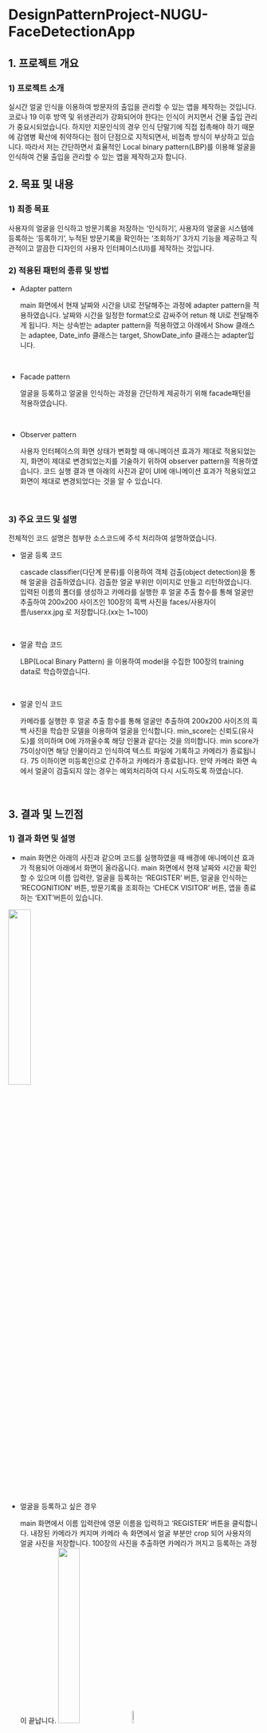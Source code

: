 # DesignPatternProject-NUGU-FaceDetectionApp
## 1. 프로젝트 개요

### 1) 프로젝트 소개

 실시간 얼굴 인식을 이용하여 방문자의 출입을 관리할 수 있는 앱을 제작하는 것입니다. 코로나 19 이후 방역 및 위생관리가 강화되어야 한다는 인식이 커지면서 건물 출입 관리가 중요시되었습니다. 하지만 지문인식의 경우 인식 단말기에 직접 접촉해야 하기 때문에 감염병 확산에 취약하다는 점이 단점으로 지적되면서, 비접촉 방식이 부상하고 있습니다. 따라서 저는 간단하면서 효율적인 Local binary pattern(LBP)를 이용해 얼굴을 인식하여 건물 출입을 관리할 수 있는 앱을 제작하고자 합니다.

## 2. 목표 및 내용

### 1) 최종 목표

 사용자의 얼굴을 인식하고 방문기록을 저장하는 ‘인식하기’, 사용자의 얼굴을 시스템에 등록하는 ‘등록하기’, 누적된 방문기록을 확인하는 ‘조회하기’ 3가지 기능을 제공하고 직관적이고 깔끔한 디자인의 사용자 인터페이스(UI)를 제작하는 것입니다.



### 2) 적용된 패턴의 종류 및 방법

- Adapter pattern

  main 화면에서 현재 날짜와 시간을 UI로 전달해주는 과정에 adapter pattern을 적용하였습니다. 날짜와 시간을 일정한 format으로 감싸주어 retun 해 UI로 전달해주게 됩니다. 저는 상속받는 adapter pattern을 적용하였고 아래에서 Show 클래스는 adaptee, Date_info 클래스는 target, ShowDate_info 클래스는 adapter입니다.
 <br/>

- Facade pattern

  얼굴을 등록하고 얼굴을 인식하는 과정을 간단하게 제공하기 위해 facade패턴을 적용하였습니다. 
 <br/>

- Observer pattern

  사용자 인터페이스의 화면 상태가 변화할 때 애니메이션 효과가 제대로 적용되었는지, 화면이 제대로 변경되었는지를 기술하기 위하여 observer pattern을 적용하였습니다. 
 코드 실행 결과 맨 아래의 사진과 같이 UI에 애니메이션 효과가 적용되었고 화면이 제대로 변경되었다는 것을 알 수 있습니다.
 <br/>
 


### 3) 주요 코드 및 설명

전체적인 코드 설명은 첨부한 소스코드에 주석 처리하여 설명하였습니다.

- 얼굴 등록 코드

  cascade classifier(다단계 분류)를 이용하여 객체 검출(object detection)을 통해 얼굴을 검출하였습니다. 검출한 얼굴 부위만 이미지로 만들고 리턴하였습니다.
입력된 이름의 폴더를 생성하고 카메라를 실행한 후 얼굴 추출 함수를 통해 얼굴만 추출하여 200x200 사이즈인 100장의 흑백 사진을 faces/사용자이름/userxx.jpg 로 저장합니다.(xx는 1~100)
 <br/>
 
- 얼굴 학습 코드

  LBP(Local Binary Pattern) 을 이용하여 model을 수집한 100장의 training data로 학습하였습니다.
 <br/>
 
- 얼굴 인식 코드

  카메라를 실행한 후 얼굴 추출 함수를 통해 얼굴만 추출하여 200x200 사이즈의 흑백 사진을 학습한 모델을 이용하여 얼굴을 인식합니다. min_score는 신뢰도(유사도)를 의미하며 0에 가까울수록 해당 인물과 같다는 것을 의미합니다. min score가 75이상이면 해당 인물이라고 인식하여 텍스트 파일에 기록하고 카메라가 종료됩니다. 75 이하이면 미등록인으로 간주하고 카메라가 종료됩니다. 만약 카메라 화면 속에서 얼굴이 검출되지 않는 경우는 예외처리하여 다시 시도하도록 하였습니다.
 <br/>
 

## 3. 결과 및 느낀점

### 1) 결과 화면 및 설명

- main 화면은 아래의 사진과 같으며 코드를 실행하였을 때 배경에 애니메이션 효과가 적용되어 아래에서 화면이 올라옵니다. main 화면에서 현재 날짜와 시간을 확인할 수 있으며 이름 입력란, 얼굴을 등록하는 ‘REGISTER’ 버튼, 얼굴을 인식하는 ‘RECOGNITION’ 버튼, 방문기록을 조회하는 ‘CHECK VISITOR’ 버튼, 앱을 종료하는 ‘EXIT’버튼이 있습니다.
<img width="30%" src="https://user-images.githubusercontent.com/81952512/235420818-73649c7b-bc14-4739-a404-629088e9e701.png"/>

 <br/>
 
- 얼굴을 등록하고 싶은 경우

  main 화면에서 이름 입력란에 영문 이름을 입력하고 ‘REGISTER’ 버튼을 클릭합니다. 내장된 카메라가 켜지며 카메라 속 화면에서 얼굴 부분만 crop 되어 사용자의 얼굴 사진을 저장합니다. 100장의 사진을 추출하면 카메라가 꺼지고 등록하는 과정이 끝납니다.
 <img width="30%" src="https://user-images.githubusercontent.com/81952512/235423177-0a6e94d4-5fc4-4937-b19c-62fae06b6d83.png"/> <img width="8%" src="https://user-images.githubusercontent.com/81952512/235421659-06ad7551-8dfb-4a4f-824b-7a82012a59ca.png"/>
 <br/>
 
- 얼굴을 인식하고 싶은 경우

  main 화면에서 ‘RECOGNITION’ 버튼을 클릭하면 내장된 카메라가 켜지며 얼굴 인식을 시작합니다. 화면 속 인식한 얼굴 부분을 bounding box로 표시하고 인식한 인물의 이름과 유사도를 화면에 표시합니다. 유사도가 75 이상이면 해당 인물이라고 인식하여 ‘verified : 해당 인물 이름’을 카메라 속 화면에 표시하고 이름, 날짜, 시간을 텍스트 파일에 기록합니다. 유사도가 75 이하이면 미등록인으로 간주하고 ‘unverified’을 카메라 속 화면에 표시합니다.

<img width="30%" alt="image" src="https://user-images.githubusercontent.com/81952512/235423350-191f1465-7e99-4a2e-8f5b-133da1eb2fc0.png"/> <img width="27%" src="https://user-images.githubusercontent.com/81952512/235421909-ec07f216-011f-4de2-b8e5-b9094ab64a99.png"/>

  인식이 잘 된 것을 확인할 수 있습니다.

  이전에 등록해 둔 연예인 사진을 예시로 들어 추가 인식된 결과를 첨부하였습니다.
  
  <img width="27%" src="https://user-images.githubusercontent.com/81952512/235422358-72c26d28-7628-46a5-8e0c-b3108e981dca.png"/> <img width="27%" src="https://user-images.githubusercontent.com/81952512/235422452-b2665f7e-5570-4bde-88d4-5b220c0bd6b6.png"/>
  
  다른 두 사진 모두에서 아이유를 잘 인식한 것을 확인할 수 있습니다.
   <br/>
   <br/>
   
   
  - 방문기록을 조회하고 싶은 경우

  main 화면에서 ‘CHECK VISITOR’ 버튼을 클릭하면 텍스트 파일에 방문자, 방문날짜, 방문시간이 기록된 방문기록을 확인할 수 있습니다. 스크롤 바를 내려 확인할 수 있고 main 화면으로 돌아가고 싶은 경우 맨 아래의 ‘BACK TO MAIN’ 버튼을 클릭하면 됩니다.
  
  <img width="30%" alt="image" src="https://user-images.githubusercontent.com/81952512/235423459-53161cb0-a8c9-4c9b-9458-b74d4214a955.png"/> <img width="30%" alt="image" src="https://user-images.githubusercontent.com/81952512/235423502-5a7f8264-2817-4184-92f7-a6c56915ca7f.png"/>
   
  위 사진에서 확인할 수 있듯이 테스트해본 결과들이 잘 기록된 것을 확인할 수 있습니다.
  <br/>
  <br/>
  

### 2) 느낀 점

프로젝트를 통해 프로그래밍 언어의 이해도가 증가하였고 코드 작성방법과 구조를 읽는 데 도움이 되었습니다. 

또한 지저분했던 함수들에 Facade pattern을 적용하여 함수들이 정리되고 간단하게 제공될 수 있는 과정을 보며, 디자인패턴의 중요성과 편리함을 더욱 느낄 수 있었습니다.

그리고 프로젝트를 수행하기 위해 적용 가능한 패턴들을 찾아보며 디자인 패턴들을 자세히 공부하고 이해하는 시간이 되었습니다.

더욱 다양한 패턴을 적용해보고 싶었지만 kv파일의 특성상 class와 함수로 표현할 수 없는 한계가 있어 아쉬움을 느꼈습니다.

